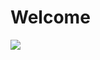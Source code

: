 # Welcome

<img src="https://github.com/edavgaun/Inteligencia-de-negocios/blob/master/img/datascience.png">
